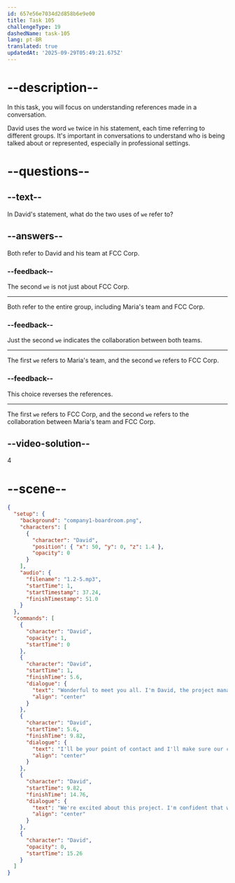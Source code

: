 ```yaml
---
id: 657e56e7034d2d858b6e9e00
title: Task 105
challengeType: 19
dashedName: task-105
lang: pt-BR
translated: true
updatedAt: '2025-09-29T05:49:21.675Z'
---
```


<!--
AUDIO REFERENCE:

David: Wonderful to meet you all. I'm David, the project manager from FCC Corp. I'll be your point of contact and I'll help make sure our collaboration is great. We're excited about this project. I'm confident that we can achieve great results.

-->

# --description--

In this task, you will focus on understanding references made in a conversation. 

David uses the word `we` twice in his statement, each time referring to different groups. It's important in conversations to understand who is being talked about or represented, especially in professional settings.

# --questions--

## --text--

In David's statement, what do the two uses of `we` refer to? 

## --answers--

Both refer to David and his team at FCC Corp. 

### --feedback--

The second `we` is not just about FCC Corp.

---

Both refer to the entire group, including Maria's team and FCC Corp. 

### --feedback--

Just the second `we` indicates the collaboration between both teams.

---

The first `we` refers to Maria's team, and the second `we` refers to FCC Corp. 

### --feedback--

This choice reverses the references. 

---

The first `we` refers to FCC Corp, and the second `we` refers to the collaboration between Maria's team and FCC Corp.

## --video-solution--

4

# --scene--

```json
{
  "setup": {
    "background": "company1-boardroom.png",
    "characters": [
      {
        "character": "David",
        "position": { "x": 50, "y": 0, "z": 1.4 },
        "opacity": 0
      }
    ],
    "audio": {
      "filename": "1.2-5.mp3",
      "startTime": 1,
      "startTimestamp": 37.24,
      "finishTimestamp": 51.0
    }
  },
  "commands": [
    {
      "character": "David",
      "opacity": 1,
      "startTime": 0
    },
    {
      "character": "David",
      "startTime": 1,
      "finishTime": 5.6,
      "dialogue": {
        "text": "Wonderful to meet you all. I'm David, the project manager from FCC Corp.",
        "align": "center"
      }
    },
    {
      "character": "David",
      "startTime": 5.6,
      "finishTime": 9.82,
      "dialogue": {
        "text": "I'll be your point of contact and I'll make sure our collaboration is great.",
        "align": "center"
      }
    },
    {
      "character": "David",
      "startTime": 9.82,
      "finishTime": 14.76,
      "dialogue": {
        "text": "We're excited about this project. I'm confident that we can achieve great results.",
        "align": "center"
      }
    },
    {
      "character": "David",
      "opacity": 0,
      "startTime": 15.26
    }
  ]
}
```
